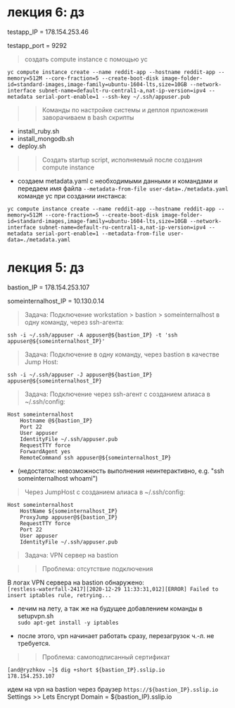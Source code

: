 
# лекция 6: дз


testapp_IP = 178.154.253.46

testapp_port = 9292


 > создать compute instance с помощью yc

```
yc compute instance create --name reddit-app --hostname reddit-app --memory=512M --core-fraction=5 --create-boot-disk image-folder-id=standard-images,image-family=ubuntu-1604-lts,size=10GB --network-interface subnet-name=default-ru-central1-a,nat-ip-version=ipv4 --metadata serial-port-enable=1 --ssh-key ~/.ssh/appuser.pub
```

 >> Команды по настройке системы и деплоя приложения заворачиваем в bash скрипты

 - install_ruby.sh
 - install_mongodb.sh
 - deploy.sh

 >> Создать startup script, исполняемый после создания compute instance

 - создаем metadata.yaml с необходимыми данными и командами и передаем имя файла `--metadata-from-file user-data=./metadata.yaml` команде yc при создании инстанса:

```
yc compute instance create --name reddit-app --hostname reddit-app --memory=512M --core-fraction=5 --create-boot-disk image-folder-id=standard-images,image-family=ubuntu-1604-lts,size=10GB --network-interface subnet-name=default-ru-central1-a,nat-ip-version=ipv4 --metadata serial-port-enable=1 --metadata-from-file user-data=./metadata.yaml
```

# лекция 5: дз

bastion_IP = 178.154.253.107

someinternalhost_IP = 10.130.0.14


> Задача: Подключение workstation > bastion > someinternalhost в одну команду, через ssh-агента:

`ssh -i ~/.ssh/appuser -A appuser@${bastion_IP} -t 'ssh appuser@${someinternalhost_IP}'`

> Задача: Подключение в одну команду, через bastion в качестве Jump Host:

`ssh -i ~/.ssh/appuser -J appuser@${bastion_IP} appuser@${someinternalhost_IP}`

> Задача: Подключение через ssh-агент с созданием алиаса в ~/.ssh/config: 

```
Host someinternalhost
    Hostname @${bastion_IP}
    Port 22
    User appuser
    IdentityFile ~/.ssh/appuser.pub
    RequestTTY force
    ForwardAgent yes
    RemoteCommand ssh appuser@${someinternalhost_IP}
```
 - (недостаток: невозможность выполнения неинтерактивно, e.g. "ssh someinternalhost whoami")

> Через JumpHost с созданием алиаса в ~/.ssh/config:
```
Host someinternalhost
    HostName ${someinternalhost_IP}
    ProxyJump appuser@${bastion_IP}
    RequestTTY force
    Port 22
    User appuser
    IdentityFile ~/.ssh/appuser.pub
```

> Задача: VPN сервер на bastion

>> Проблема: отсутствие подключения

В логах VPN сервера на bastion обнаружено: <br>
`[restless-waterfall-2417][2020-12-29 11:33:31,012][ERROR] Failed to insert iptables rule, retrying...` <br>
 - лечим на лету, а так же на будущее добавлением команды в setupvpn.sh <br>
`sudo apt-get install -y iptables`

 - после этого, vpn начинает работать сразу, перезагрузок ч.-л. не требуется.

>> Проблема: самоподписанный сертификат

```
[and@ryzhkov ~]$ dig +short ${bastion_IP}.sslip.io
178.154.253.107
```

идем на vpn на bastion через браузер `https://${bastion_IP}.sslip.io` <br>
Settings >> Lets Encrypt Domain = ${bastion_IP}.sslip.io


